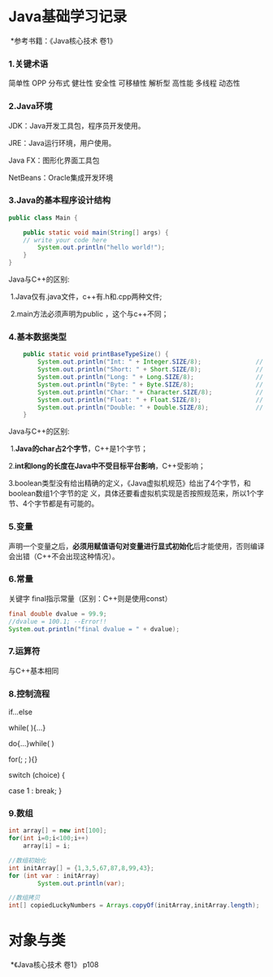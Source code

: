 # Java基础学习记录

​	*参考书籍：《Java核心技术 卷1》

### 1.关键术语

简单性	OPP	分布式	健壮性	安全性	可移植性	解析型	高性能	多线程	动态性



### 2.Java环境

JDK：Java开发工具包，程序员开发使用。

JRE：Java运行环境，用户使用。

Java FX：图形化界面工具包

NetBeans：Oracle集成开发环境



### 3.Java的基本程序设计结构



```java
public class Main {

    public static void main(String[] args) {
	// write your code here
        System.out.println("hello world!");
    }
}
```

Java与C++的区别:

​	1.Java仅有.java文件，c++有.h和.cpp两种文件;

​	2.main方法必须声明为public ，这个与c++不同；



### 4.基本数据类型

```java
    public static void printBaseTypeSize() {
        System.out.println("Int: " + Integer.SIZE/8);           	// 4
        System.out.println("Short: " + Short.SIZE/8);               // 2
        System.out.println("Long: " + Long.SIZE/8);                 // 8
        System.out.println("Byte: " + Byte.SIZE/8);                 // 1
        System.out.println("Char: " + Character.SIZE/8);       		// 2
        System.out.println("Float: " + Float.SIZE/8);               // 4
        System.out.println("Double: " + Double.SIZE/8);             // 8
    }
```

Java与C++的区别:

​	1.**Java的char占2个字节**，C++是1个字节；

​	2.**int和long的长度在Java中不受目标平台影响**，C++受影响；

​	3.boolean类型没有给出精确的定义，《Java虚拟机规范》给出了4个字节，和boolean数组1个字节的定	   义，具体还要看虚拟机实现是否按照规范来，所以1个字节、4个字节都是有可能的。



### 5.变量

声明一个变量之后，**必须用赋值语句对变量进行显式初始化**后才能使用，否则编译会出错（C++不会出现这种情况）。



### 6.常量

关键字 final指示常量（区别：C++则是使用const）

```java
final double dvalue = 99.9;
//dvalue = 100.1; --Error!!
System.out.println("final dvalue = " + dvalue);
```



### 7.运算符

与C++基本相同



### 8.控制流程

if...else

while( ){...}

do{...}while( )

for(; ; ){}

switch (choice) { 

case 1 :
break;
} 



### 9.数组

~~~ java
int array[] = new int[100];
for(int i=0;i<100;i++)
    array[i] = i;

//数组初始化
int initArray[] = {1,3,5,67,87,8,99,43};
for (int var : initArray)
		System.out.println(var);

//数组拷贝
int[] copiedLuckyNumbers = Arrays.copyOf(initArray,initArray.length);
~~~



# 对象与类

​	*《Java核心技术 卷1》 p108







